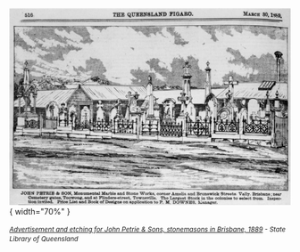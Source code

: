 ![Advertisement and etching for John Petrie & Sons, stonemasons in Brisbane, 1889](../assets/john-petrie-and-sons-advertisement-1889.jpg){ width="70%" }  

*<small>[Advertisement and etching for John Petrie & Sons, stonemasons in Brisbane, 1889](http://onesearch.slq.qld.gov.au/permalink/f/1upgmng/slq_digitool110812) - State Library of Queensland</small>*
